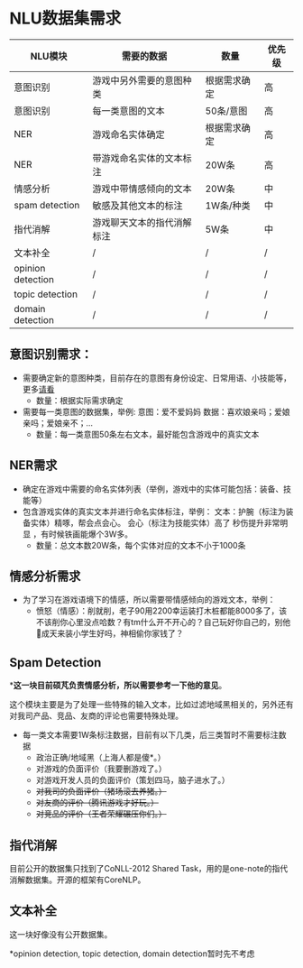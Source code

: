 # NLU数据集需求

| NLU模块           | 需要的数据                 | 数量         | 优先级 |
| ----------------- | -------------------------- | ------------ | ------ |
| 意图识别          | 游戏中另外需要的意图种类   | 根据需求确定 | 高     |
| 意图识别          | 每一类意图的文本           | 50条/意图    | 高     |
| NER               | 游戏命名实体确定           | 根据需求确定 | 高     |
| NER               | 带游戏命名实体的文本标注   | 20W条        | 高     |
| 情感分析          | 游戏中带情感倾向的文本     | 20W条        | 中     |
| spam detection    | 敏感及其他文本的标注       | 1W条/种类    | 中     |
| 指代消解          | 游戏聊天文本的指代消解标注 | 5W条         | 中     |
| 文本补全          | /                          | /            | /      |
| opinion detection | /                          | /            | /      |
| topic detection   | /                          | /            | /      |
| domain detection  | /                          | /            | /      |

## 意图识别需求：

- 需要确定新的意图种类，目前存在的意图有身份设定、日常用语、小技能等，更多[请看](https://gitlab.leihuo.netease.com/zhangcong/fuxi_nlp_corpus/tree/master/通用意图_语料集)
  - 数量：根据实际需求确定
- 需要每一类意图的数据集，举例:
  意图：爱不爱妈妈
  数据：喜欢娘亲吗；爱娘亲吗；爱娘亲不；…
  * 数量：每一类意图50条左右文本，最好能包含游戏中的真实文本

## NER需求

- 确定在游戏中需要的命名实体列表（举例，游戏中的实体可能包括：装备、技能等）
- 包含游戏实体的真实文本并进行命名实体标注，举例：
  文本：护腕（标注为装备实体）精啄，帮会点会心。 会心（标注为技能实体）高了 秒伤提升非常明显 ，有时候铁画能爆个3W多。
  - 数量：总文本数20W条，每个实体对应的文本不小于1000条

## 情感分析需求

- 为了学习在游戏语境下的情感，所以需要带情感倾向的游戏文本，举例：
  - 愤怒（情感）：削就削，老子90用2200幸运装打木桩都能8000多了，该不该削你心里没点哈数？有tm什么开不开心的？自己玩好你自己的，别他🐴成天来装小学生好吗，神相偷你家钱了？

## Spam Detection

***这一块目前硕芃负责情感分析，所以需要参考一下他的意见**。

这个模块主要是为了处理一些特殊的输入文本，比如过滤地域黑相关的，另外还有对我司产品、竞品、友商的评论也需要特殊处理。

- 每一类文本需要1W条标注数据，目前有以下几类，后三类暂时不需要标注数据
  - 政治正确/地域黑（上海人都是傻*。）
  - 对游戏的负面评价（我要删游戏了。）
  - 对游戏开发人员的负面评价（策划四马，脑子进水了。）
  - ~~对我司的负面评价（猪场滚去养猪。）~~
  - ~~对友商的评价（腾讯游戏才好玩。）~~
  - ~~对竞品的评价（王者荣耀碾压你们。）~~

## 指代消解

目前公开的数据集只找到了CoNLL-2012 Shared Task，用的是one-note的指代消解数据集。开源的框架有CoreNLP。

## 文本补全

这一块好像没有公开数据集。



*opinion detection, topic detection, domain detection暂时先不考虑